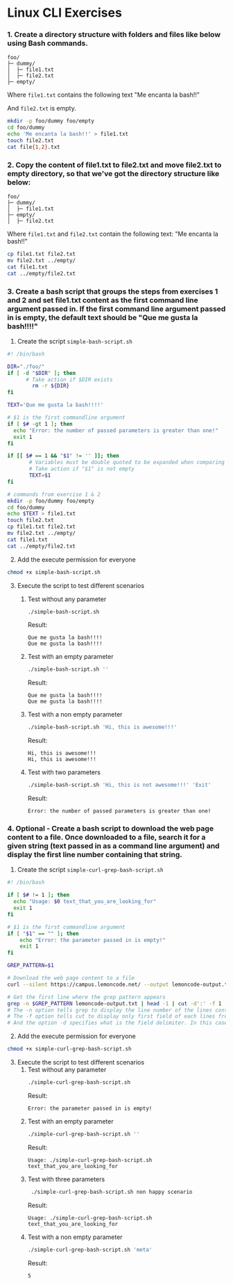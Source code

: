 # Linux CLI Exercises

### 1. Create a directory structure with folders and files like below using Bash commands.

```
foo/
├─ dummy/
│  ├─ file1.txt
│  ├─ file2.txt
├─ empty/
```

Where `file1.txt` contains the following text "Me encanta la bash!!"

And `file2.txt` is empty.

```bash
mkdir -p foo/dummy foo/empty
cd foo/dummy
echo 'Me encanta la bash!!' > file1.txt
touch file2.txt
cat file{1,2}.txt
```

### 2. Copy the content of file1.txt to file2.txt and move file2.txt to empty directory, so that we've got the directory structure like below:


```
foo/
├─ dummy/
│  ├─ file1.txt
├─ empty/
│  ├─ file2.txt
```

Where `file1.txt` and `file2.txt` contain the following text: "Me encanta la bash!!"

```bash
cp file1.txt file2.txt
mv file2.txt ../empty/
cat file1.txt
cat ../empty/file2.txt
```

### 3. Create a bash script that groups the steps from exercises 1 and 2 and set file1.txt content as the first command line argument passed in. If the first command line argument passed in is empty, the default text should be "Que me gusta la bash!!!!"

1. Create the script `simple-bash-script.sh`
```bash
#! /bin/bash

DIR="./foo/"
if [ -d "$DIR" ]; then
	  # Take action if $DIR exists
	    rm -r ${DIR}
fi

TEXT='Que me gusta la bash!!!!'

# $1 is the first commandline argument
if [ $# -gt 1 ]; then
  echo "Error: the number of passed parameters is greater than one!"
  exit 1
fi

if [[ $# == 1 && "$1" != '' ]]; then
	   # Variables must be double quoted to be expanded when comparing strings
	   # Take action if "$1" is not empty
	   TEXT=$1
fi

# commands from exercise 1 & 2
mkdir -p foo/dummy foo/empty
cd foo/dummy
echo $TEXT > file1.txt
touch file2.txt
cp file1.txt file2.txt
mv file2.txt ../empty/
cat file1.txt
cat ../empty/file2.txt
```

2. Add the execute permission for everyone 
```bash
chmod +x simple-bash-script.sh
```

3. Execute the script to test different scenarios
   1. Test without any parameter
      ```bash
      ./simple-bash-script.sh
      ```
      Result:
      ```
      Que me gusta la bash!!!!
      Que me gusta la bash!!!!
      ```
    2. Test with an empty parameter
        ```bash
        ./simple-bash-script.sh ''
        ```
        Result:
        ```
        Que me gusta la bash!!!!
        Que me gusta la bash!!!!
        ```

    3. Test with a non empty parameter
        ```bash
        ./simple-bash-script.sh 'Hi, this is awesome!!!'
        ```
        Result:
        ```
        Hi, this is awesome!!!
        Hi, this is awesome!!!
        ```
    4. Test with two parameters
        ```bash
        ./simple-bash-script.sh 'Hi, this is not awesome!!!' 'Exit'
        ```
        Result:
        ```
        Error: the number of passed parameters is greater than one!
        ```


### 4. Optional - Create a bash script to download the web page content to a file. Once downloaded to a file, search it for a given string (text passed in as a command line argument) and display the first line number containing that string.

1. Create the script `simple-curl-grep-bash-script.sh`
```bash
#! /bin/bash

if [ $# != 1 ]; then 
  echo "Usage: $0 text_that_you_are_looking_for"
  exit 1
fi

# $1 is the first commandline argument
if [ "$1" == "" ]; then
	echo "Error: the parameter passed in is empty!"
	exit 1
fi

GREP_PATTERN=$1

# Download the web page content to a file
curl --silent https://campus.lemoncode.net/ --output lemoncode-output.txt 

# Get the first line where the grep pattern appears
grep -n $GREP_PATTERN lemoncode-output.txt | head -1 | cut -d':' -f 1
# The -n option tells grep to display the line number of the lines containing a string that matches a pattern
# The -f option tells cut to display only first field of each lines from lemoncode-output.txt file. In this case, the 1st field is the line number
# And the option -d specifies what is the field delimiter. In this case, is : (colon)
```

2. Add the execute permission for everyone 
```bash
chmod +x simple-curl-grep-bash-script.sh
```

3. Execute the script to test different scenarios
   1. Test without any parameter
      ```bash
      ./simple-curl-grep-bash-script.sh
      ```
      Result:
      ```
      Error: the parameter passed in is empty!
      ```
   2. Test with an empty parameter
      ```bash
      ./simple-curl-grep-bash-script.sh ''
      ```
      Result:
      ```
      Usage: ./simple-curl-grep-bash-script.sh text_that_you_are_looking_for
      ```
   3. Test with three parameters
      ```bash
       ./simple-curl-grep-bash-script.sh non happy scenario
      ```
      Result:
      ```
      Usage: ./simple-curl-grep-bash-script.sh text_that_you_are_looking_for
      ```
   4. Test with a non empty parameter
      ```bash
      ./simple-curl-grep-bash-script.sh 'meta'
      ```
      Result:
      ```
      5
      ```